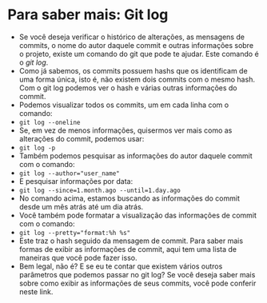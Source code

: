 # Para saber mais: Git log
- Se você deseja verificar o histórico de alterações, as mensagens de commits, o nome do autor daquele commit e 
outras informações sobre o projeto, existe um comando do git que pode te ajudar. Este comando é o _git log_.
- Como já sabemos, os commits possuem hashs que os identificam de uma forma única, isto é, não existem dois commits 
  com o mesmo hash. Com o git log podemos ver o hash e várias outras informações do commit. 
- Podemos visualizar todos os commits, um em cada linha com o comando:
- ``git log --oneline``
- Se, em vez de menos informações, quisermos ver mais como as alterações do commit, podemos usar:
- ``git log -p``
- Também podemos pesquisar as informações do autor daquele commit com o comando:
- ``git log --author="user_name"``
- E pesquisar informações por data:
- ``git log --since=1.month.ago --until=1.day.ago``
- No comando acima, estamos buscando as informações do commit desde um mês atrás até um dia atrás.
- Você também pode formatar a visualização das informações de commit com o comando:
- ``git log --pretty="format:%h %s"``
- Este traz o hash seguido da mensagem de commit. Para saber mais formas de exibir as informações de commit, aqui 
  tem uma lista de maneiras que você pode fazer isso. 
- Bem legal, não é? E se eu te contar que existem vários outros parâmetros que podemos passar no git log? Se você 
  deseja saber mais sobre como exibir as informações de seus commits, você pode conferir neste link. 